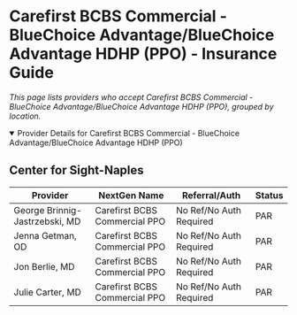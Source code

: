 # Carefirst BCBS Commercial - BlueChoice Advantage/BlueChoice Advantage HDHP (PPO) - Insurance Guide

*This page lists providers who accept Carefirst BCBS Commercial - BlueChoice Advantage/BlueChoice Advantage HDHP (PPO), grouped by location.*

<details open><summary>Provider Details for Carefirst BCBS Commercial - BlueChoice Advantage/BlueChoice Advantage HDHP (PPO)</summary>

## Center for Sight-Naples

| Provider | NextGen Name | Referral/Auth | Status |
|----------|-------------|--------------|--------|
| George Brinnig-Jastrzebski, MD | Carefirst BCBS Commercial PPO | No Ref/No Auth Required | PAR |
| Jenna Getman, OD | Carefirst BCBS Commercial PPO | No Ref/No Auth Required | PAR |
| Jon Berlie, MD | Carefirst BCBS Commercial PPO | No Ref/No Auth Required | PAR |
| Julie Carter, MD | Carefirst BCBS Commercial PPO | No Ref/No Auth Required | PAR |

</details>

